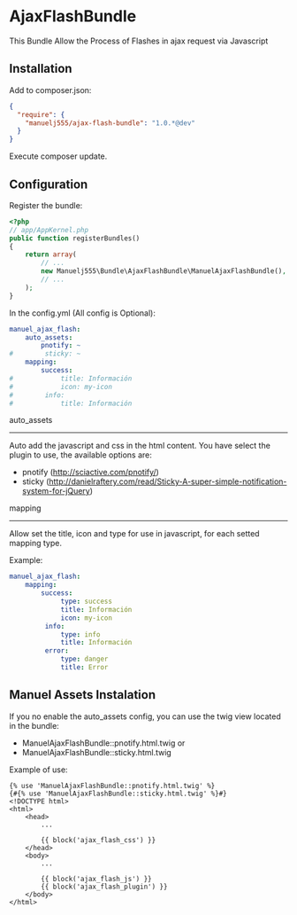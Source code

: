 AjaxFlashBundle
===============

This Bundle Allow the Process of Flashes in ajax request via Javascript

Installation
----

Add to composer.json:

```json
{
  "require": {
    "manuelj555/ajax-flash-bundle": "1.0.*@dev"
  }
}
```

Execute composer update.

Configuration
----

Register the bundle:

```php
<?php
// app/AppKernel.php
public function registerBundles()
{
    return array(
        // ...
        new Manuelj555\Bundle\AjaxFlashBundle\ManuelAjaxFlashBundle(),
        // ...
    );
}
```

In the config.yml (All config is Optional):

```yaml
manuel_ajax_flash:
    auto_assets:
        pnotify: ~
#        sticky: ~
    mapping:
        success:
#            title: Información
#            icon: my-icon
#        info:
#            title: Información
```

auto_assets
____

Auto add the javascript and css in the html content. You have select the plugin to use, the available options are:

  * pnotify (http://sciactive.com/pnotify/)
  * sticky (http://danielraftery.com/read/Sticky-A-super-simple-notification-system-for-jQuery)

mapping
_____

Allow set the title, icon and type for use in javascript, for each setted mapping type.

Example:

```yaml
manuel_ajax_flash:
    mapping:
        success:
             type: success
             title: Información
             icon: my-icon
         info:
             type: info
             title: Información
         error:
             type: danger
             title: Error
```

Manuel Assets Instalation
-----------

If you no enable the auto_assets config, you can use the twig view located in the bundle:

  * ManuelAjaxFlashBundle::pnotify.html.twig or
  * ManuelAjaxFlashBundle::sticky.html.twig
  
Example of use:

```jinja
{% use 'ManuelAjaxFlashBundle::pnotify.html.twig' %}
{#{% use 'ManuelAjaxFlashBundle::sticky.html.twig' %}#}
<!DOCTYPE html>
<html>
    <head>
        ...
        
        {{ block('ajax_flash_css') }}
    </head>
    <body>
        ...
        
        {{ block('ajax_flash_js') }}
        {{ block('ajax_flash_plugin') }}
    </body>
</html>
```
